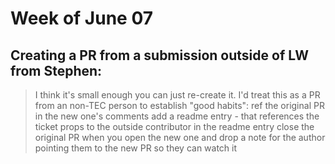 # Week of June 07

## Creating a PR from a submission outside of LW from Stephen:
> I think it's small enough you can just re-create it.
> I'd treat this as a PR from an non-TEC person to establish "good habits":
> ref the original PR in the new one's comments
> add a readme entry - that references the ticket
> props to the outside contributor in the readme entry
> close the original PR when you open the new one and drop a note for the author pointing them to the new PR so they can watch it
